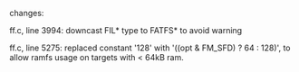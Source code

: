 changes:

ff.c, line 3994:
	downcast FIL* type to FATFS* to avoid warning
	
	
ff.c, line 5275:
	replaced constant '128' with '((opt & FM_SFD) ? 64 : 128)', to allow ramfs usage on targets with < 64kB ram.
	